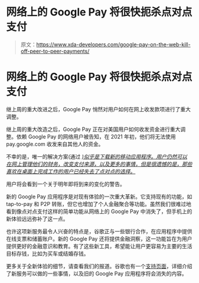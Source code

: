 # 网络上的 Google Pay 将很快扼杀点对点支付

> 原文：<https://www.xda-developers.com/google-pay-on-the-web-kill-off-peer-to-peer-payments/>

# 网络上的 Google Pay 将很快扼杀点对点支付

继上周的重大改进之后，Google Pay 悄然对用户如何在网上收发款项进行了重大调整。

继上周的重大改造之后，Google Pay 正在对美国用户如何收发资金进行重大调整。依赖 Google Pay 的网络用户被告知，在 2021 年初，他们将无法使用 pay.google.com 收发来自其他人的资金。

不幸的是，唯一的解决方案(通过 *[)似乎是下载新的移动应用程序。用户仍然可以在网上管理他们的财务，改变支付来源，以及更多的事情，但是很遗憾的是，那些喜欢在桌面上完成工作的用户已经失去了点对点的选择。](https://www.androidpolice.com/2020/11/24/google-pay-kills-website-functionality-forcing-people-to-use-the-new-app/)*

用户将会看到一个关于明年即将到来的变化的警告。

新的 Google Pay 应用程序是对现有体验的一次重大革新。它支持现有的功能，如 tap-to-pay 和 P2P 转账，但它也增加了个人金融聚合等功能。虽然我们很难过地看到像点对点支付这样的简单功能从网络上的 Google Pay 中消失了，但手机上的新体验远远弥补了这一点。

也许这项新服务最令人兴奋的特点是，谷歌正与一些银行合作，在应用程序中提供在线支票和储蓄账户。新的 Google Pay 还将提供金融洞察，这一功能旨在为用户提供更好的金融意识和教育。有了这些新工具，希望能让用户更容易为主要的生活目标存钱，比如为买车或结婚存钱。

更多关于全新体验的细节，请查看我们的报道。谷歌也有一个[支持页面](https://support.google.com/googlepay/answer/10197120?p=pay-app-changes&visit_id=637418292103552682-942205407&rd=1)，详细介绍了新服务可以做的一些事情，以及旧的 Google Pay 应用程序将会消失的内容。